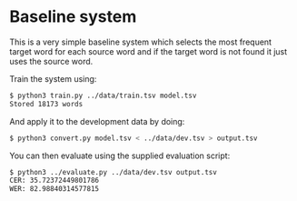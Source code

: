# Baseline system

This is a very simple baseline system which selects the most frequent target word for each
source word and if the target word is not found it just uses the source word.

Train the system using:

```bash
$ python3 train.py ../data/train.tsv model.tsv 
Stored 18173 words
```

And apply it to the development data by doing:

```bash
$ python3 convert.py model.tsv < ../data/dev.tsv > output.tsv
```

You can then evaluate using the supplied evaluation script:

```bash
$ python3 ../evaluate.py ../data/dev.tsv output.tsv 
CER: 35.72372449801786
WER: 82.98840314577815
```
